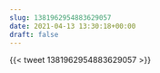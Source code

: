 ```yaml
---
slug: 1381962954883629057
date: 2021-04-13 13:30:18+00:00
draft: false
---
```


{{< tweet 1381962954883629057 >}}
